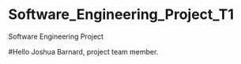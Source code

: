 # Software_Engineering_Project_T1
Software Engineering Project

#Hello
Joshua Barnard, project team member. 
